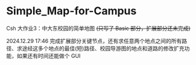 # Simple_Map-for-Campus
Csh 大作业3：中大东校园的简单地图 ~~(只写了 Basic 部分，扩展部分还未完成)~~

2024.12.29 17:46 完成扩展部分关键节点，还有求任意两个地点之间的所有路径、求途经这多个地点的最佳(短)路径、校园导游图的地点和道路的修改扩充功能，如果还有时间还能做个 GUI
